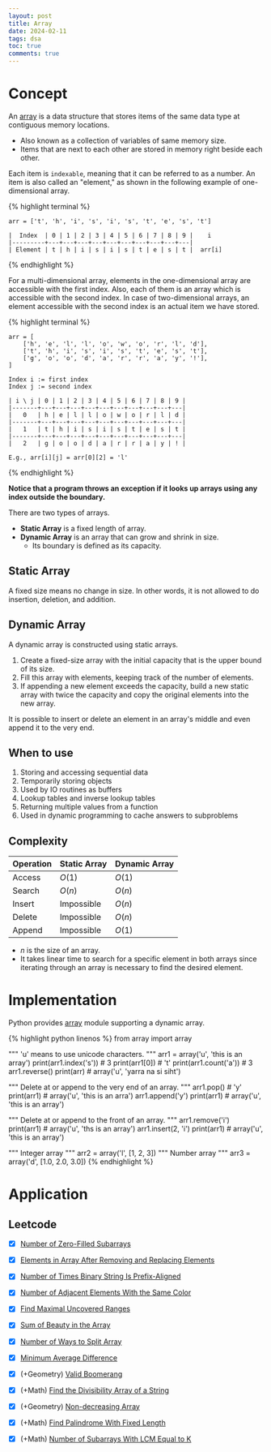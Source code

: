 ```yaml
---
layout: post
title: Array
date: 2024-02-11
tags: dsa
toc: true
comments: true
---
```


# Concept

An [array](https://en.wikipedia.org/wiki/Array_(data_structure)) is a data structure
that stores items of the same data type at contiguous memory locations.
- Also known as a collection of variables of same memory size.
- Items that are next to each other are stored in memory right beside each other.

Each item is `indexable`, meaning that it can be referred to as a number.
An item is also called an "element," as shown in the following example of one-dimensional array.

{% highlight terminal %}
    
    arr = ['t', 'h', 'i', 's', 'i', 's', 't', 'e', 's', 't']
    
    |  Index  | 0 | 1 | 2 | 3 | 4 | 5 | 6 | 7 | 8 | 9 |    i
    |---------+---+---+---+---+---+---+---+---+---+---|
    | Element | t | h | i | s | i | s | t | e | s | t |  arr[i]
    
{% endhighlight %}

For a multi-dimensional array, elements in the one-dimensional array are accessible with the first index.
Also, each of them is an array which is accessible with the second index.
In case of two-dimensional arrays, an element accessible with the second index is an actual item we have stored.

{% highlight terminal %}
    
    arr = [
        ['h', 'e', 'l', 'l', 'o', 'w', 'o', 'r', 'l', 'd'],
        ['t', 'h', 'i', 's', 'i', 's', 't', 'e', 's', 't'],
        ['g', 'o', 'o', 'd', 'a', 'r', 'r', 'a', 'y', '!'],
    ]
    
    Index i := first index
    Index j := second index
    
    | i \ j | 0 | 1 | 2 | 3 | 4 | 5 | 6 | 7 | 8 | 9 |
    |-------+---+---+---+---+---+---+---+---+---+---|
    |   0   | h | e | l | l | o | w | o | r | l | d |
    |-------+---+---+---+---+---+---+---+---+---+---|
    |   1   | t | h | i | s | i | s | t | e | s | t |
    |-------+---+---+---+---+---+---+---+---+---+---|
    |   2   | g | o | o | d | a | r | r | a | y | ! |
    
    E.g., arr[i][j] = arr[0][2] = 'l'
    
{% endhighlight %}

**Notice that a program throws an exception if it looks up arrays using any index outside the boundary.**

There are two types of arrays.
- **Static Array** is a fixed length of array.
- **Dynamic Array** is an array that can grow and shrink in size.
  - Its boundary is defined as its capacity.

## Static Array

A fixed size means no change in size. In other words, it is not allowed to do insertion, deletion, and addition.

## Dynamic Array

A dynamic array is constructed using static arrays.

1. Create a fixed-size array with the initial capacity that is the upper bound of its size.
2. Fill this array with elements, keeping track of the number of elements.
3. If appending a new element exceeds the capacity, build a new static array
with twice the capacity and copy the original elements into the new array.

It is possible to insert or delete an element in an array's middle and even append it to the very end.

## When to use

1. Storing and accessing sequential data
2. Temporarily storing objects
3. Used by IO routines as buffers
4. Lookup tables and inverse lookup tables
5. Returning multiple values from a function
6. Used in dynamic programming to cache answers to subproblems

## Complexity

| Operation | Static Array | Dynamic Array |
|-----------|--------------|---------------|
| Access    |  $O(1)$      |  $O(1)$       |
| Search    |  $O(n)$      |  $O(n)$       |
| Insert    |  Impossible  |  $O(n)$       |
| Delete    |  Impossible  |  $O(n)$       |
| Append    |  Impossible  |  $O(1)$       |

- $n$ is the size of an array.
- It takes linear time to search for a specific element in both arrays
since iterating through an array is necessary to find the desired element.

# Implementation

Python provides [array](https://docs.python.org/3/library/array.html) module supporting a dynamic array.

{% highlight python linenos %}
from array import array

""" 'u' means to use unicode characters. """
arr1 = array('u', 'this is an array')
print(arr1.index('s'))  # 3
print(arr1[0])          # 't'
print(arr1.count('a'))  # 3
arr1.reverse()
print(arr)              # array('u', 'yarra na si siht')

""" Delete at or append to the very end of an array. """
arr1.pop()              # 'y'
print(arr1)             # array('u', 'this is an arra')
arr1.append('y')
print(arr1)             # array('u', 'this is an array')

""" Delete at or append to the front of an array. """
arr1.remove('i')
print(arr1)             # array('u', 'ths is an array')
arr1.insert(2, 'i')
print(arr1)             # array('u', 'this is an array')

""" Integer array """
arr2 = array('l', [1, 2, 3])
""" Number array """
arr3 = array('d', [1.0, 2.0, 3.0])
{% endhighlight %}

# Application

## Leetcode

- [x] [Number of Zero-Filled Subarrays](https://leetcode.com/problems/number-of-zero-filled-subarrays/)
- [x] [Elements in Array After Removing and Replacing Elements](https://leetcode.com/problems/elements-in-array-after-removing-and-replacing-elements/description/)
- [x] [Number of Times Binary String Is Prefix-Aligned](https://leetcode.com/problems/number-of-times-binary-string-is-prefix-aligned/)
- [x] [Number of Adjacent Elements With the Same Color](https://leetcode.com/problems/number-of-adjacent-elements-with-the-same-color/)
- [x] [Find Maximal Uncovered Ranges](https://leetcode.com/problems/find-maximal-uncovered-ranges/)
- [x] [Sum of Beauty in the Array](https://leetcode.com/problems/sum-of-beauty-in-the-array/)
- [x] [Number of Ways to Split Array](https://leetcode.com/problems/number-of-ways-to-split-array/)
- [x] [Minimum Average Difference](https://leetcode.com/problems/minimum-average-difference)
- [x] (+Geometry) [Valid Boomerang](https://leetcode.com/problems/valid-boomerang/)
- [x] (+Math) [Find the Divisibility Array of a String](https://leetcode.com/problems/find-the-divisibility-array-of-a-string/)
- [x] (+Geometry) [Non-decreasing Array](https://leetcode.com/problems/non-decreasing-array/) 
- [x] (+Math) [Find Palindrome With Fixed Length](https://leetcode.com/problems/find-palindrome-with-fixed-length/)
- [x] (+Math) [Number of Subarrays With LCM Equal to K](https://leetcode.com/problems/number-of-subarrays-with-lcm-equal-to-k/)

